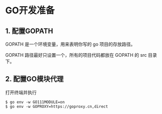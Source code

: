 # GO开发准备

## 1. 配置GOPATH

GOPATH 是一个环境变量，用来表明你写的 go 项目的存放路径。

GOPATH 路径最好只设置一个，所有的项目代码都放在 GOPATH 的 src 目录下。



## 2. 配置GO模块代理

打开终端并执行

```
$ go env -w GO111MODULE=on
$ go env -w GOPROXY=https://goproxy.cn,direct
```



